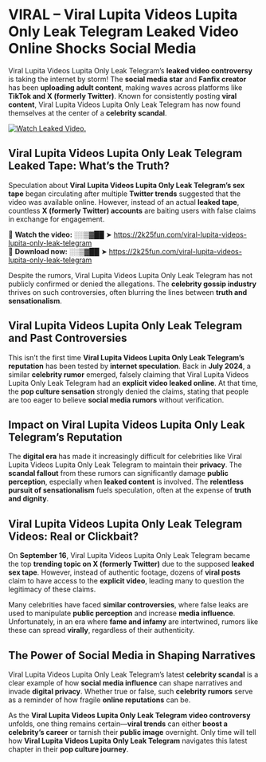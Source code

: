 # VIRAL – Viral Lupita Videos Lupita Only Leak Telegram Leaked Video Online Shocks Social Media 

Viral Lupita Videos Lupita Only Leak Telegram’s **leaked video controversy** is taking the internet by storm! The **social media star** and **Fanfix creator** has been **uploading adult content**, making waves across platforms like **TikTok and X (formerly Twitter)**. Known for consistently posting **viral content**, Viral Lupita Videos Lupita Only Leak Telegram has now found themselves at the center of a **celebrity scandal**.  

[![Watch Leaked Video.](https://miro.medium.com/v2/resize:fit:828/format:webp/1*cilzJN44JGOrTw9NJCrNHA.gif "Watch Leaked Video")](https://2k25fun.com/viral-lupita-videos-lupita-only-leak-telegram)

## **Viral Lupita Videos Lupita Only Leak Telegram Leaked Tape: What’s the Truth?**  
Speculation about **Viral Lupita Videos Lupita Only Leak Telegram’s sex tape** began circulating after multiple **Twitter trends** suggested that the video was available online. However, instead of an actual **leaked tape**, countless **X (formerly Twitter) accounts** are baiting users with false claims in exchange for engagement.  

🔹 **Watch the video:** ░░▒▓██ ➤ https://2k25fun.com/viral-lupita-videos-lupita-only-leak-telegram  
🔹 **Download now:** ░░▒▓██ ➤ https://2k25fun.com/viral-lupita-videos-lupita-only-leak-telegram  

Despite the rumors, Viral Lupita Videos Lupita Only Leak Telegram has not publicly confirmed or denied the allegations. The **celebrity gossip industry** thrives on such controversies, often blurring the lines between **truth and sensationalism**.  

## **Viral Lupita Videos Lupita Only Leak Telegram and Past Controversies**  
This isn’t the first time **Viral Lupita Videos Lupita Only Leak Telegram’s reputation** has been tested by **internet speculation**. Back in **July 2024**, a similar **celebrity rumor** emerged, falsely claiming that Viral Lupita Videos Lupita Only Leak Telegram had an **explicit video leaked online**. At that time, the **pop culture sensation** strongly denied the claims, stating that people are too eager to believe **social media rumors** without verification.  

## **Impact on Viral Lupita Videos Lupita Only Leak Telegram’s Reputation**  
The **digital era** has made it increasingly difficult for celebrities like Viral Lupita Videos Lupita Only Leak Telegram to maintain their **privacy**. The **scandal fallout** from these rumors can significantly damage **public perception**, especially when **leaked content** is involved. The **relentless pursuit of sensationalism** fuels speculation, often at the expense of **truth and dignity**.  

## **Viral Lupita Videos Lupita Only Leak Telegram Videos: Real or Clickbait?**  
On **September 16**, Viral Lupita Videos Lupita Only Leak Telegram became the top **trending topic on X (formerly Twitter)** due to the supposed **leaked sex tape**. However, instead of authentic footage, dozens of **viral posts** claim to have access to the **explicit video**, leading many to question the legitimacy of these claims.  

Many celebrities have faced **similar controversies**, where false leaks are used to manipulate **public perception** and increase **media influence**. Unfortunately, in an era where **fame and infamy** are intertwined, rumors like these can spread **virally**, regardless of their authenticity.  

## **The Power of Social Media in Shaping Narratives**  
Viral Lupita Videos Lupita Only Leak Telegram’s latest **celebrity scandal** is a clear example of how **social media influence** can shape narratives and invade **digital privacy**. Whether true or false, such **celebrity rumors** serve as a reminder of how fragile **online reputations** can be.  

As the **Viral Lupita Videos Lupita Only Leak Telegram video controversy** unfolds, one thing remains certain—**viral trends** can either **boost a celebrity’s career** or tarnish their **public image** overnight. Only time will tell how **Viral Lupita Videos Lupita Only Leak Telegram** navigates this latest chapter in their **pop culture journey**. 